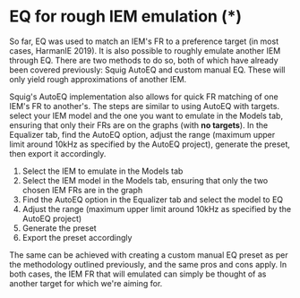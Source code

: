 
# EQ for rough IEM emulation (\*)
So far, EQ was used to match an IEM's FR to a preference target (in most cases, HarmanIE 2019). It is also possible to roughly emulate another IEM through EQ. There are two methods to do so, both of which have already been covered previously: Squig AutoEQ and custom manual EQ. These will only yield rough approximations of another IEM.

Squig's AutoEQ implementation also allows for quick FR matching of one IEM's FR to another's. The steps are similar to using AutoEQ with targets.
select your IEM model and the one you want to emulate in the Models tab, ensuring that only their FRs are on the graphs (with **no targets**). In the Equalizer tab, find the AutoEQ option, adjust the range (maximum upper limit around 10kHz as specified by the AutoEQ project), generate the preset, then export it accordingly.

1. Select the IEM to emulate in the Models tab
2. Select the IEM model in the Models tab, ensuring that only the two chosen IEM FRs are in the graph
3. Find the AutoEQ option in the Equalizer tab and select the model to EQ
4. Adjust the range (maximum upper limit around 10kHz as specified by the AutoEQ project)
5. Generate the preset
6. Export the preset accordingly


The same can be achieved with creating a custom manual EQ preset as per the methodology outlined previously, and the same pros and cons apply. In both cases, the IEM FR that will emulated can simply be thought of as another target for which we're aiming for. 
